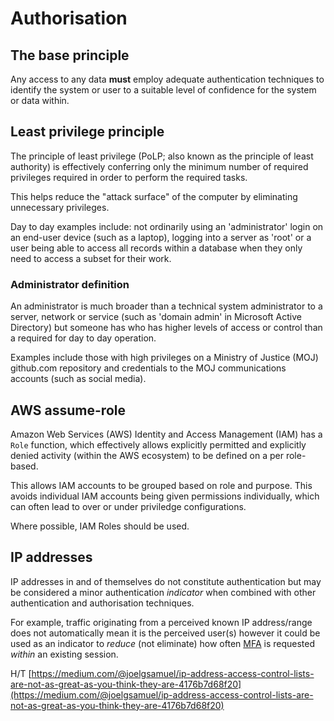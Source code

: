 # Authorisation

## The base principle

Any access to any data **must** employ adequate authentication techniques to identify the system or user to a suitable level of confidence for the system or data within.

## Least privilege principle

The principle of least privilege \(PoLP; also known as the principle of least authority\) is effectively conferring only the minimum number of required privileges required in order to perform the required tasks.

This helps reduce the "attack surface" of the computer by eliminating unnecessary privileges.

Day to day examples include: not ordinarily using an 'administrator' login on an end-user device \(such as a laptop\), logging into a server as 'root' or a user being able to access all records within a database when they only need to access a subset for their work.

### Administrator definition

An administrator is much broader than a technical system administrator to a server, network or service \(such as 'domain admin' in Microsoft Active Directory\) but someone has who has higher levels of access or control than a required for day to day operation.

Examples include those with high privileges on a Ministry of Justice \(MOJ\) github.com repository and credentials to the MOJ communications accounts \(such as social media\).

## AWS assume-role

Amazon Web Services \(AWS\) Identity and Access Management \(IAM\) has a `Role` function, which effectively allows explicitly permitted and explicitly denied activity \(within the AWS ecosystem\) to be defined on a per role-based.

This allows IAM accounts to be grouped based on role and purpose. This avoids individual IAM accounts being given permissions individually, which can often lead to over or under priviledge configurations.

Where possible, IAM Roles should be used.

## IP addresses

IP addresses in and of themselves do not constitute authentication but may be considered a minor authentication *indicator* when combined with other authentication and authorisation techniques.

For example, traffic originating from a perceived known IP address/range does not automatically mean it is the perceived user\(s\) however it could be used as an indicator to *reduce* \(not eliminate\) how often [MFA](multi-factor-authentication-mfa-guide.md) is requested *within* an existing session.

H/T [https://medium.com/@joelgsamuel/ip-address-access-control-lists-are-not-as-great-as-you-think-they-are-4176b7d68f20](https://medium.com/@joelgsamuel/ip-address-access-control-lists-are-not-as-great-as-you-think-they-are-4176b7d68f20)

